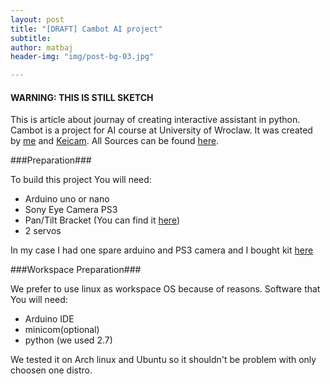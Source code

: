 ```yaml
---
layout: post
title: "[DRAFT] Cambot AI project"
subtitle: 
author: matbaj
header-img: "img/post-bg-03.jpg"

---
```

#### WARNING: THIS IS STILL SKETCH ####
This is article about journay of creating interactive assistant in python.
Cambot is a project for AI course at University of Wroclaw.
It was created by [me](https://github.com/matbaj) and [Keicam](https://github.com/Keicam).
All Sources can be found [here](https://github.com/matbaj/cambot).


###Preparation###

To build this project You will need:

* Arduino uno or nano
* Sony Eye Camera PS3
* Pan/Tilt Bracket (You can find it [here](https://www.sparkfun.com/products/10335))
* 2 servos

In my case I had one spare arduino and PS3 camera and I bought kit [here](http://botland.com.pl/chwytaki-i-uchwyty/2547-uchwyt-do-serw-micro-pantilt-serwa-dagu.html)

###Workspace Preparation###

We prefer to use linux as workspace OS because of reasons.
Software that You will need:

* Arduino IDE
* minicom(optional)
* python (we used 2.7)

We tested it on Arch linux and Ubuntu so it shouldn't be problem with only choosen one distro.




